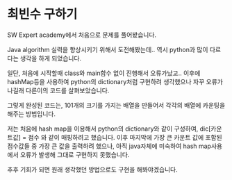 # 최빈수 구하기

SW Expert academy에서 처음으로 문제를 풀어봤습니다.

Java algorithm 실력을 향상시키기 위해서 도전해봤는데.. 역시 python과 많이 다르다는 생각을 하게 되었습니다.



일단, 처음에 시작할때 class와 main함수 없이 진행해서 오류가났고.. 이후에 hashMap등을 사용하여 python의 dictionary처럼 구현하려 생각했으나 자꾸 오류가 나길래 다른이의 코드를 살펴보았습니다.



그렇게 완성된 코드는, 101개의 크기를 가지는 배열을 만들어서 각각의 배열에 카운팅을 해주는 방법입니다.

저는 처음에 hash map을 이용해서 python의 dictionary와 같이 구성하여, dic[카운트값] = 점수 와 같이 매핑하려고 했습니다. 이후 마지막에 가장 큰 카운트 값에 포함된 점수값들 중 가장 큰 값을 출력하려 했으나, 아직 java자체에 미숙하여 hash map사용에서 오류가 발생해 그대로 구현하지 못했습니다.



추후 기회가 되면 원래 생각했던 방법으로도 구현을 해봐야겠습니다.